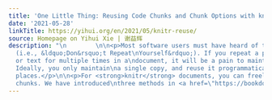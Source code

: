 ```yaml
---
title: 'One Little Thing: Reusing Code Chunks and Chunk Options with knitr '
date: '2021-05-28'
linkTitle: https://yihui.org/en/2021/05/knitr-reuse/
source: Homepage on Yihui Xie | 谢益辉
description: "\n        \n\n<p>Most software users must have heard of the DRY principle
  (i.e., &ldquo;Don&rsquo;t Repeat\nYourself&rdquo;). If you repeat a piece of code
  or text for multiple times in a\ndocument, it will be a pain to maintain these copies.
  Ideally, you only maintain\na single copy, and reuse it programmatically in other
  places.</p>\n\n<p>For <strong>knitr</strong> documents, you can freely reuse code
  chunks. We have introduced\nthree methods in <a href=\"https://bookdown.org/yihui/rmarkdown-cookbook/re"
---
```

